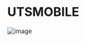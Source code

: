 # UTSMOBILE
![image](https://github.com/RianFauza/UTSMOBILE/assets/115771479/0f8dfb5e-47cb-41bb-bc8a-8d522c3cf170)
